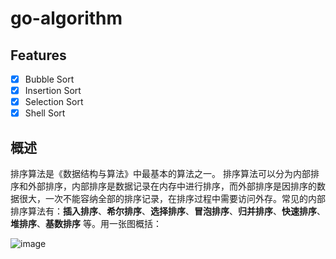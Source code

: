 # go-algorithm

## Features
- [x] Bubble Sort
- [x] Insertion Sort
- [x] Selection Sort
- [x] Shell Sort

## 概述

排序算法是《数据结构与算法》中最基本的算法之一。
排序算法可以分为内部排序和外部排序，内部排序是数据记录在内存中进行排序，而外部排序是因排序的数据很大，一次不能容纳全部的排序记录，在排序过程中需要访问外存。常见的内部排序算法有：__插入排序__、__希尔排序__、__选择排序__、__冒泡排序__、__归并排序__、__快速排序__、__堆排序__、__基数排序__ 等。用一张图概括：

![image](https://user-images.githubusercontent.com/5203608/97692300-92062100-1ada-11eb-9f92-96f923303929.png)
